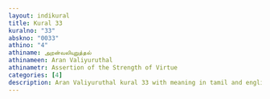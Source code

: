 ```yaml
---
layout: indikural
title: Kural 33
kuralno: "33"
abskno: "0033"
athino: "4"
athiname: அறன்வலியுறுத்தல்
athinameen: Aran Valiyuruthal
athinametr: Assertion of the Strength of Virtue
categories: [4]
description: Aran Valiyuruthal kural 33 with meaning in tamil and english 
---
```


